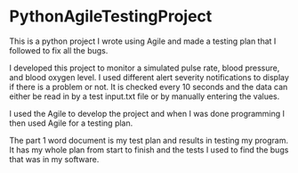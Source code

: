 # PythonAgileTestingProject
This is a python project I wrote using Agile and made a testing plan that I followed to fix all the bugs.  

I developed this project to monitor a simulated pulse rate, blood pressure, and blood oxygen level. I used different alert severity notifications to display if there 
is a problem or not. It is checked every 10 seconds and the data can either be read in by a test input.txt file or by manually entering the values. 

I used the Agile to develop the project and when I was done programming I then used Agile for a testing plan.

The part 1 word document is my test plan and results in testing my program. It has my whole plan from start to finish and the tests I used to find the bugs that was
in my software. 

